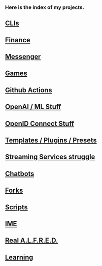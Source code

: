 ### Here is the index of my projects.


## [CLIs](clis.md)

## [Finance](https://github.com/felipereyel/finance-tracker)

## [Messenger](https://github.com/felipereyel/chatrooms)

## [Games](games.md)

## [Github Actions](github-actions.md)

## [OpenAI / ML Stuff](ai.md)

## [OpenID Connect Stuff](openid.md)

## [Templates / Plugins / Presets](templates-plugins-presets.md)

## [Streaming Services struggle](streaming-services-struggle.md)

## [Chatbots](chatbots.md)

## [Forks](forks.md)

## [Scripts](scripts.md)

## [IME](ime.md)

## [Real A.L.F.R.E.D.](alfred.md)

## [Learning](learning.md) 
